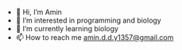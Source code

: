 - 👋 Hi, I’m Amin
- 👀 I’m interested in programming and biology
- 🌱 I’m currently learning biology
- 📫 How to reach me amin.d.d.y1357@gmail.com
<!---
mrsins02/mrsins02 is a ✨ special ✨ repository because its `README.md` (this file) appears on your GitHub profile.
You can click the Preview link to take a look at your changes.
--->
